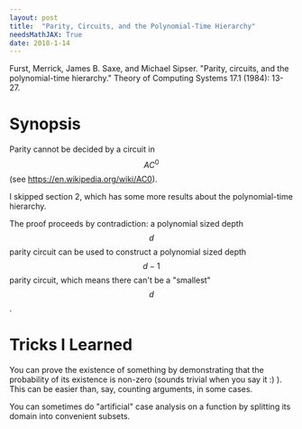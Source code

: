 ```yaml
---
layout: post
title:  "Parity, Circuits, and the Polynomial-Time Hierarchy"
needsMathJAX: True
date: 2018-1-14
---
```


Furst, Merrick, James B. Saxe, and Michael Sipser. "Parity, circuits, and the polynomial-time hierarchy." Theory of Computing Systems 17.1 (1984): 13-27.

# Synopsis

Parity cannot be decided by a circuit in $$AC^0$$ (see <https://en.wikipedia.org/wiki/AC0>).

I skipped section 2, which has some more results about the polynomial-time hierarchy.

The proof proceeds by contradiction: a polynomial sized depth $$d$$ parity circuit can be used to construct a polynomial sized depth $$d - 1$$ parity circuit, which means there can't be a "smallest" $$d$$.

# Tricks I Learned

You can prove the existence of something by demonstrating that the probability of its existence is non-zero (sounds trivial when you say it :) ).  This can be easier than, say, counting arguments, in some cases.
 
You can sometimes do "artificial" case analysis on a function by splitting its domain into convenient subsets.
